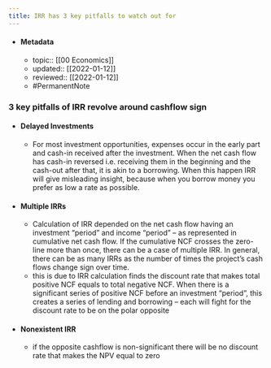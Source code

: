 ```yaml
---
title: IRR has 3 key pitfalls to watch out for
---
```

- #### Metadata
	- topic:: [[00 Economics]]
	- updated:: [[2022-01-12]]
	- reviewed:: [[2022-01-12]]
	- #PermanentNote 
### 3 key pitfalls of IRR revolve around cashflow sign
- #### Delayed Investments
	- For most investment opportunities, expenses occur in the early part and cash-in received after the investment. When the net cash flow has cash-in reversed i.e. receiving them in the beginning and the cash-out after that, it is akin to a borrowing. When this happen IRR will give misleading insight, because when you borrow money you prefer as low a rate as possible.
- #### Multiple IRRs
    - Calculation of IRR depended on the net cash flow having an investment “period” and income “period” – as represented in cumulative net cash flow. If the cumulative NCF crosses the zero-line more than once, there can be a case of multiple IRR. In general, there can be as many IRRs as the number of times the project’s cash flows change sign over time.
    - this is due to IRR calculation finds the discount rate that makes total positive NCF equals to total negative NCF. When there is a significant series of positive NCF before an investment “period”, this creates a series of lending and borrowing – each will fight for the discount rate to be on the polar opposite
- #### Nonexistent IRR
    - if the opposite cashflow is non-significant there will be no discount rate that makes the NPV equal to zero